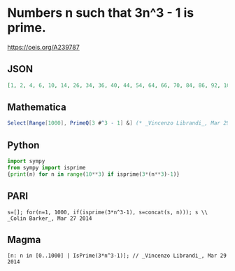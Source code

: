# Numbers n such that 3n^3 \- 1 is prime\.
https://oeis.org/A239787
## JSON
```JSON
[1, 2, 4, 6, 10, 14, 26, 34, 36, 40, 44, 54, 64, 66, 70, 84, 86, 92, 100, 102, 116, 122, 134, 146, 150, 152, 156, 160, 172, 174, 176, 180, 190, 194, 200, 216, 252, 254, 262, 274, 306, 320, 322, 334, 336, 350, 352, 374, 384, 402, 414, 440, 442, 444, 460]
```
## Mathematica
```Mathematica
Select[Range[1000], PrimeQ[3 #^3 - 1] &] (* _Vincenzo Librandi_, Mar 29 2014 *)
```
## Python
```Python
import sympy
from sympy import isprime
{print(n) for n in range(10**3) if isprime(3*(n**3)-1)}
```
## PARI
```PARI
s=[]; for(n=1, 1000, if(isprime(3*n^3-1), s=concat(s, n))); s \\ _Colin Barker_, Mar 27 2014
```
## Magma
```Magma
[n: n in [0..1000] | IsPrime(3*n^3-1)]; // _Vincenzo Librandi_, Mar 29 2014
```
